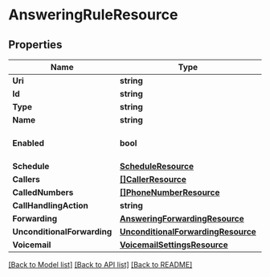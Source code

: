 # AnsweringRuleResource

## Properties
Name | Type | Description | Notes
------------ | ------------- | ------------- | -------------
**Uri** | **string** |  | [optional] 
**Id** | **string** |  | [optional] 
**Type** | **string** |  | [optional] 
**Name** | **string** |  | [optional] 
**Enabled** | **bool** |  | [optional] [default to false]
**Schedule** | [**ScheduleResource**](ScheduleResource.md) |  | [optional] 
**Callers** | [**[]CallerResource**](CallerResource.md) |  | [optional] 
**CalledNumbers** | [**[]PhoneNumberResource**](PhoneNumberResource.md) |  | [optional] 
**CallHandlingAction** | **string** |  | [optional] 
**Forwarding** | [**AnsweringForwardingResource**](AnsweringForwardingResource.md) |  | [optional] 
**UnconditionalForwarding** | [**UnconditionalForwardingResource**](UnconditionalForwardingResource.md) |  | [optional] 
**Voicemail** | [**VoicemailSettingsResource**](VoicemailSettingsResource.md) |  | [optional] 

[[Back to Model list]](../README.md#documentation-for-models) [[Back to API list]](../README.md#documentation-for-api-endpoints) [[Back to README]](../README.md)



